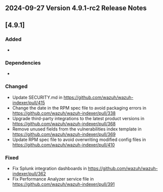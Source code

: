 ## 2024-09-27 Version 4.9.1-rc2 Release Notes

## [4.9.1]
### Added
-

### Dependencies
- 

### Changed
* Update SECURITY.md in https://github.com/wazuh/wazuh-indexer/pull/415
* Change the date in the RPM spec file to avoid packaging errors in https://github.com/wazuh/wazuh-indexer/pull/338
* Upgrade third-party integrations to the latest product versions in https://github.com/wazuh/wazuh-indexer/pull/368
* Remove unused fields from the vulnerabilities index template in https://github.com/wazuh/wazuh-indexer/pull/369
* Update RPM spec file to avoid overwriting modified config files in https://github.com/wazuh/wazuh-indexer/pull/410

### Fixed
* Fix Splunk integration dashboards in https://github.com/wazuh/wazuh-indexer/pull/362
* Fix Performance Analyzer service file in https://github.com/wazuh/wazuh-indexer/pull/391
